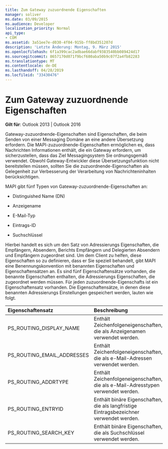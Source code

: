 ```yaml
---
title: Zum Gateway zuzuordnende Eigenschaften
manager: soliver
ms.date: 03/09/2015
ms.audience: Developer
localization_priority: Normal
api_type:
- COM
ms.assetid: 3a51ee7e-d030-4f04-915b-ff8bd351207d
description: 'Letzte Änderung: Montag, 9. März 2015'
ms.openlocfilehash: 6f1a399cac2adbae66dabf9383540bb089424d17
ms.sourcegitcommit: 8657170d071f9bcf680aba50b9c07f2a4fb82283
ms.translationtype: MT
ms.contentlocale: de-DE
ms.lasthandoff: 04/28/2019
ms.locfileid: "33430476"
---
```

# <a name="gateway-mappable-properties"></a>Zum Gateway zuzuordnende Eigenschaften

**Gilt für**: Outlook 2013 | Outlook 2016 
  
Gateway-zuzuordnende-Eigenschaften sind Eigenschaften, die beim Senden von einer Messaging Domäne an eine andere Übersetzung erfordern. Die MAPI-zuzuordnende-Eigenschaften ermöglichen es, dass Nachrichten Informationen enthält, die ein Gateway erfordern, um sicherzustellen, dass das Ziel Messagingsystem Sie ordnungsgemäß verwendet. Obwohl Gateway-Entwickler diese Übersetzungsfunktion nicht bereitstellen müssen, sollten Sie die zuzuordnende-Eigenschaften als Gelegenheit zur Verbesserung der Verarbeitung von Nachrichteninhalten berücksichtigen.
  
MAPI gibt fünf Typen von Gateway-zuzuordnende-Eigenschaften an:
  
- Distinguished Name (DN)
    
- Anzeigename
    
- E-Mail-Typ
    
- Eintrags-ID
    
- Suchschlüssel
    
Hierbei handelt es sich um den Satz von Adressierungs Eigenschaften, die Empfängern, Absendern, Berichts Empfängern und Delegierten Absendern und Empfängern zugeordnet sind. Um dem Client zu helfen, diese Eigenschaften so zu definieren, dass er Sie speziell behandelt, gibt MAPI eine Benennungskonvention mit benannten Eigenschaften und Eigenschaftensätzen an. Es sind fünf Eigenschaftensätze vorhanden, die benannte Eigenschaften enthalten, die Adressierungs Eigenschaften, die zugeordnet werden müssen. Für jeden zuzuordnende-Eigenschafts ist ein Eigenschaftensatz vorhanden. Die Eigenschaftensätze, in denen diese benannten Adressierungs Einstellungen gespeichert werden, lauten wie folgt.
  
|**Eigenschaftensatz**|**Beschreibung**|
|:-----|:-----|
|PS_ROUTING_DISPLAY_NAME  <br/> |Enthält Zeichenfolgeneigenschaften, die als Anzeigenamen verwendet werden.  <br/> |
|PS_ROUTING_EMAIL_ADDRESSES  <br/> |Enthält Zeichenfolgeneigenschaften, die als e-Mail-Adressen verwendet werden.  <br/> |
|PS_ROUTING_ADDRTYPE  <br/> |Enthält Zeichenfolgeneigenschaften, die als e-Mail-Adresstypen verwendet werden.  <br/> |
|PS_ROUTING_ENTRYID  <br/> |Enthält binäre Eigenschaften, die als langfristige Eintragsbezeichner verwendet werden.  <br/> |
|PS_ROUTING_SEARCH_KEY  <br/> |Enthält binäre Eigenschaften, die als Suchschlüssel verwendet werden.  <br/> |
   

